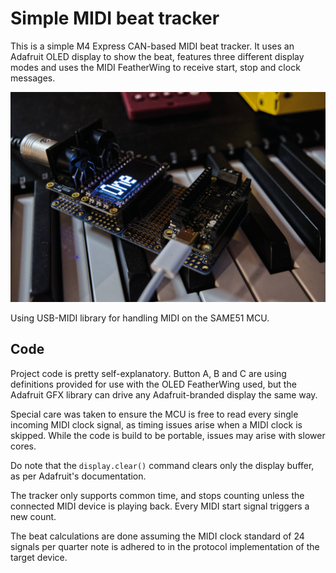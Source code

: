# Simple MIDI beat tracker

This is a simple M4 Express CAN-based MIDI beat tracker. It uses an Adafruit OLED display to show the beat, features three different display modes and uses the MIDI FeatherWing to receive start, stop and clock messages.

![Image](assets/projekat1web.jpg)

Using USB-MIDI library for handling MIDI on the SAME51 MCU.

## Code

Project code is pretty self-explanatory. Button A, B and C are using definitions provided for use with the OLED FeatherWing used, but the Adafruit GFX library can drive any Adafruit-branded display the same way.

Special care was taken to ensure the MCU is free to read every single incoming MIDI clock signal, as timing issues arise when a MIDI clock is skipped. While the code is build to be portable, issues may arise with slower cores.

Do note that the `display.clear()` command clears only the display buffer, as per Adafruit's documentation.

The tracker only supports common time, and stops counting unless the connected MIDI device is playing back. Every MIDI start signal triggers a new count.

The beat calculations are done assuming the MIDI clock standard of 24 signals per quarter note is adhered to in the protocol implementation of the target device.
